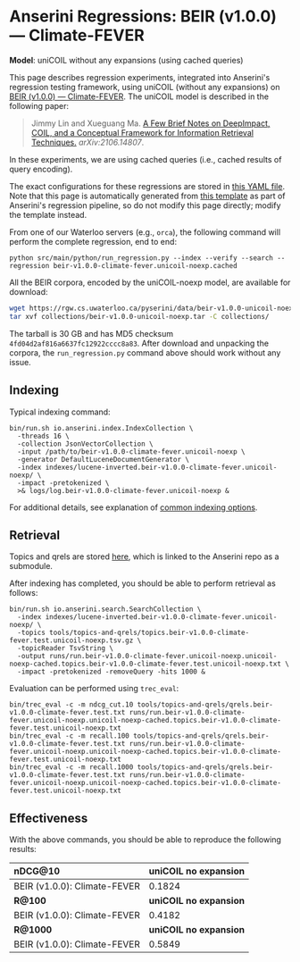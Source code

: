 # Anserini Regressions: BEIR (v1.0.0) &mdash; Climate-FEVER

**Model**: uniCOIL without any expansions (using cached queries)

This page describes regression experiments, integrated into Anserini's regression testing framework, using uniCOIL (without any expansions) on [BEIR (v1.0.0) &mdash; Climate-FEVER](http://beir.ai/).
The uniCOIL model is described in the following paper:

> Jimmy Lin and Xueguang Ma. [A Few Brief Notes on DeepImpact, COIL, and a Conceptual Framework for Information Retrieval Techniques.](https://arxiv.org/abs/2106.14807) _arXiv:2106.14807_.

In these experiments, we are using cached queries (i.e., cached results of query encoding).

The exact configurations for these regressions are stored in [this YAML file](../../src/main/resources/regression/beir-v1.0.0-climate-fever.unicoil-noexp.cached.yaml).
Note that this page is automatically generated from [this template](../../src/main/resources/docgen/templates/beir-v1.0.0-climate-fever.unicoil-noexp.cached.template) as part of Anserini's regression pipeline, so do not modify this page directly; modify the template instead.

From one of our Waterloo servers (e.g., `orca`), the following command will perform the complete regression, end to end:

```
python src/main/python/run_regression.py --index --verify --search --regression beir-v1.0.0-climate-fever.unicoil-noexp.cached
```

All the BEIR corpora, encoded by the uniCOIL-noexp model, are available for download:

```bash
wget https://rgw.cs.uwaterloo.ca/pyserini/data/beir-v1.0.0-unicoil-noexp.tar -P collections/
tar xvf collections/beir-v1.0.0-unicoil-noexp.tar -C collections/
```

The tarball is 30 GB and has MD5 checksum `4fd04d2af816a6637fc12922cccc8a83`.
After download and unpacking the corpora, the `run_regression.py` command above should work without any issue.

## Indexing

Typical indexing command:

```
bin/run.sh io.anserini.index.IndexCollection \
  -threads 16 \
  -collection JsonVectorCollection \
  -input /path/to/beir-v1.0.0-climate-fever.unicoil-noexp \
  -generator DefaultLuceneDocumentGenerator \
  -index indexes/lucene-inverted.beir-v1.0.0-climate-fever.unicoil-noexp/ \
  -impact -pretokenized \
  >& logs/log.beir-v1.0.0-climate-fever.unicoil-noexp &
```

For additional details, see explanation of [common indexing options](../../docs/common-indexing-options.md).

## Retrieval

Topics and qrels are stored [here](https://github.com/castorini/anserini-tools/tree/master/topics-and-qrels), which is linked to the Anserini repo as a submodule.

After indexing has completed, you should be able to perform retrieval as follows:

```
bin/run.sh io.anserini.search.SearchCollection \
  -index indexes/lucene-inverted.beir-v1.0.0-climate-fever.unicoil-noexp/ \
  -topics tools/topics-and-qrels/topics.beir-v1.0.0-climate-fever.test.unicoil-noexp.tsv.gz \
  -topicReader TsvString \
  -output runs/run.beir-v1.0.0-climate-fever.unicoil-noexp.unicoil-noexp-cached.topics.beir-v1.0.0-climate-fever.test.unicoil-noexp.txt \
  -impact -pretokenized -removeQuery -hits 1000 &
```

Evaluation can be performed using `trec_eval`:

```
bin/trec_eval -c -m ndcg_cut.10 tools/topics-and-qrels/qrels.beir-v1.0.0-climate-fever.test.txt runs/run.beir-v1.0.0-climate-fever.unicoil-noexp.unicoil-noexp-cached.topics.beir-v1.0.0-climate-fever.test.unicoil-noexp.txt
bin/trec_eval -c -m recall.100 tools/topics-and-qrels/qrels.beir-v1.0.0-climate-fever.test.txt runs/run.beir-v1.0.0-climate-fever.unicoil-noexp.unicoil-noexp-cached.topics.beir-v1.0.0-climate-fever.test.unicoil-noexp.txt
bin/trec_eval -c -m recall.1000 tools/topics-and-qrels/qrels.beir-v1.0.0-climate-fever.test.txt runs/run.beir-v1.0.0-climate-fever.unicoil-noexp.unicoil-noexp-cached.topics.beir-v1.0.0-climate-fever.test.unicoil-noexp.txt
```

## Effectiveness

With the above commands, you should be able to reproduce the following results:

| **nDCG@10**                                                                                                  | **uniCOIL no expansion**|
|:-------------------------------------------------------------------------------------------------------------|-------------------------|
| BEIR (v1.0.0): Climate-FEVER                                                                                 | 0.1824                  |
| **R@100**                                                                                                    | **uniCOIL no expansion**|
| BEIR (v1.0.0): Climate-FEVER                                                                                 | 0.4182                  |
| **R@1000**                                                                                                   | **uniCOIL no expansion**|
| BEIR (v1.0.0): Climate-FEVER                                                                                 | 0.5849                  |
